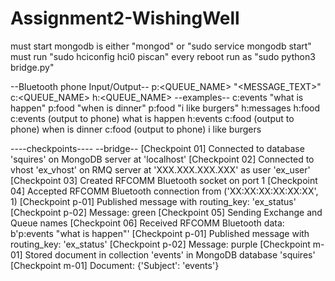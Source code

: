 # Assignment2-WishingWell
must start mongodb is either "mongod" or "sudo service mongodb start"
must run "sudo hciconfig hci0 piscan" every reboot
run as "sudo python3 bridge.py"

--Bluetooth phone Input/Output--
p:<QUEUE_NAME> "<MESSAGE_TEXT>"
c:<QUEUE_NAME>
h:<QUEUE_NAME>
--examples--
c:events "what is happen"
p:food "when is dinner"
p:food "i like burgers"
h:messages
h:food
c:events
(output to phone) what is happen
h:events
c:food
(output to phone) when is dinner
c:food
(output to phone) i like burgers

----checkpoints----
--bridge--
[Checkpoint 01] Connected to database 'squires' on MongoDB server at 'localhost'
[Checkpoint 02] Connected to vhost 'ex_vhost' on RMQ server at 'XXX.XXX.XXX.XXX' as user 'ex_user'
[Checkpoint 03] Created RFCOMM Bluetooth socket on port 1
[Checkpoint 04] Accepted RFCOMM Bluetooth connection from ('XX:XX:XX:XX:XX:XX', 1)
[Checkpoint p-01] Published message with routing_key: 'ex_status'
[Checkpoint p-02] Message: green
[Checkpoint 05] Sending Exchange and Queue names
[Checkpoint 06] Received RFCOMM Bluetooth data: b'p:events "what is happen"'
[Checkpoint p-01] Published message with routing_key: 'ex_status'
[Checkpoint p-02] Message: purple
[Checkpoint m-01] Stored document in collection 'events' in MongoDB database 'squires'
[Checkpoint m-01] Document: {'Subject': 'events'}
